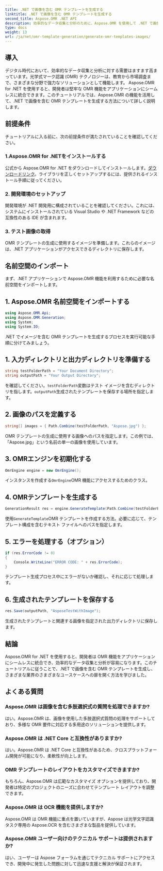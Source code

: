 ```yaml
---
title: .NET で画像を含む OMR テンプレートを生成する
linktitle: .NET で画像を含む OMR テンプレートを生成する
second_title: Aspose.OMR .NET API
description: 効率的なデータ収集と分析のために、Aspose.OMR を使用して .NET で画像を含む OMR テンプレートを生成する方法を学びます。今日から始めましょう！
type: docs
weight: 13
url: /ja/net/omr-template-generation/generate-omr-templates-images/
---
```

## 導入
デジタル時代において、効率的なデータ収集と分析に対する需要はますます高まっています。光学式マーク認識 (OMR) テクノロジーは、教育から市場調査まで、さまざまな分野で強力なソリューションとして機能します。 Aspose.OMR for .NET を使用すると、開発者は堅牢な OMR 機能をアプリケーションにシームレスに統合できます。このチュートリアルでは、Aspose.OMR の機能を活用して、.NET で画像を含む OMR テンプレートを生成する方法について詳しく説明します。
## 前提条件
チュートリアルに入る前に、次の前提条件が満たされていることを確認してください。
### 1.Aspose.OMR for .NETをインストールする
公式から Aspose.OMR for .NET をダウンロードしてインストールします。[ダウンロードリンク](https://releases.aspose.com/omr/net/)。ライブラリを正しくセットアップするには、提供されるインストール手順に従ってください。
### 2. 開発環境のセットアップ
開発環境が .NET 開発用に構成されていることを確認してください。これには、システムにインストールされている Visual Studio や .NET Framework などの互換性のある IDE が含まれます。
### 3. テスト画像の取得
OMR テンプレートの生成に使用するイメージを準備します。これらのイメージは、.NET アプリケーションがアクセスできるディレクトリに保存します。
## 名前空間のインポート
まず、.NET アプリケーションで Aspose.OMR 機能を利用するために必要な名前空間をインポートします。
## 1. Aspose.OMR 名前空間をインポートする
```csharp
using Aspose.OMR.Api;
using Aspose.OMR.Generation;
using System;
using System.IO;
```
.NET でイメージを含む OMR テンプレートを生成するプロセスを実行可能な手順に分けてみましょう。
## 1. 入力ディレクトリと出力ディレクトリを準備する
```csharp
string testFolderPath = "Your Document Directory";
string outputPath = "Your Output Directory";
```
を確認してください。`testFolderPath`変数はテスト イメージを含むディレクトリを指します。`outputPath`生成されたテンプレートを保存する場所を指定します。
## 2. 画像のパスを定義する
```csharp
string[] images = { Path.Combine(testFolderPath, "Aspose.jpg") };
```
OMR テンプレートの生成に使用する画像へのパスを指定します。この例では、「Aspose.jpg」という名前の単一の画像を使用しています。
## 3. OMRエンジンを初期化する
```csharp
OmrEngine engine = new OmrEngine();
```
インスタンスを作成する`OmrEngine`OMR 機能にアクセスするためのクラス。
## 4. OMRテンプレートを生成する
```csharp
GenerationResult res = engine.GenerateTemplate(Path.Combine(testFolderPath, "AsposeTestWithImage.txt"), images);
```
使用`GenerateTemplate`OMR テンプレートを作成する方法。必要に応じて、テンプレート構成を含むテキスト ファイルへのパスを指定します。
## 5. エラーを処理する（オプション）
```csharp
if (res.ErrorCode != 0)
{
    Console.WriteLine("ERROR CODE: " + res.ErrorCode);
}
```
テンプレート生成プロセス中にエラーがないか確認し、それに応じて処理します。
## 6. 生成されたテンプレートを保存する
```csharp
res.Save(outputPath, "AsposeTestWithImage");
```
生成されたテンプレートと関連する画像を指定された出力ディレクトリに保存します。
## 結論
Aspose.OMR for .NET を使用すると、開発者は OMR 機能をアプリケーションにシームレスに統合でき、効率的なデータ収集と分析が容易になります。このチュートリアルに従うことで、.NET で画像を含む OMR テンプレートを生成し、さまざまな業界のさまざまなユースケースへの扉を開く方法を学びました。
## よくある質問
### Aspose.OMR は画像を含む多肢選択式の質問を処理できますか?
はい。Aspose.OMR は、画像を使用した多肢選択式質問の処理をサポートしており、多様な OMR 要件に対応する多用途のソリューションを提供します。
### Aspose.OMR は .NET Core と互換性がありますか?
はい。Aspose.OMR は .NET Core と互換性があるため、クロスプラットフォーム開発が可能になり、柔軟性が向上します。
### OMR テンプレートのレイアウトをカスタマイズできますか?
もちろん、Aspose.OMR は広範なカスタマイズ オプションを提供しており、開発者は特定のプロジェクトのニーズに合わせてテンプレート レイアウトを調整できます。
### Aspose.OMR は OCR 機能を提供しますか?
Aspose.OMR は OMR 機能に重点を置いていますが、Aspose は光学文字認識タスク専用の Aspose.OCR を含むさまざまな製品を提供しています。
### Aspose.OMR ユーザー向けのテクニカル サポートは提供されますか?
はい、ユーザーは Aspose フォーラムを通じてテクニカル サポートにアクセスでき、開発中に発生した問題に対して迅速な支援と解決が保証されます。